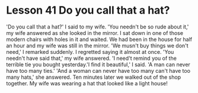 #  Lesson 41 Do you call that a hat?

'Do you call that a hat?' I said to my wife. 'You needn't be so rude about it,' my wife answered as she looked in the mirror. I sat down in one of those modern chairs with holes in it and waited. We had been in the house for half an hour and my wife was still in the mirror. 'We musn't buy things we don't need,' I remarked suddenly. I regretted saying it almost at once. 'You needn't have said that,' my wife answered. 'I need't remind you of the terrible tie you bought yesterday.'I find it beautiful,' I said. 'A man can never have too many ties.' 'And a woman can never have too many can't have too many hats,' she answered. Ten minutes later we walked out of the shop together. My wife was wearing a hat that looked like a light house!
